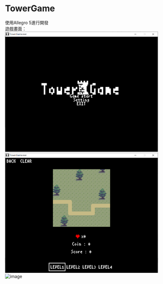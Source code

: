 # TowerGame  
使用Allegro 5進行開發  
遊戲畫面：  
![image](https://github.com/LYW0288/TowerGame/blob/master/01.png)  
![image](https://github.com/LYW0288/TowerGame/blob/master/02.png)  
![image](https://github.com/LYW0288/TowerGame/blob/master/03.gif)
